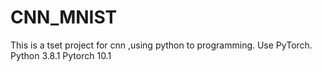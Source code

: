 # CNN_MNIST
This is a tset project for cnn ,using python to programming.
Use PyTorch.
Python 3.8.1
Pytorch 10.1
